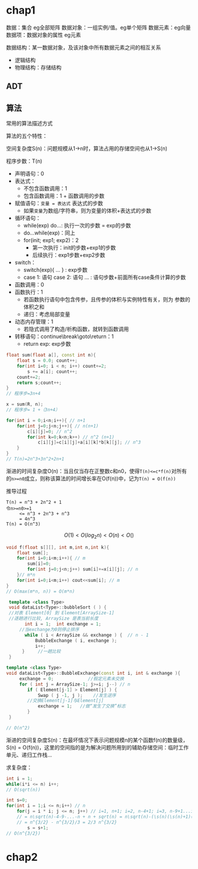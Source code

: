 
# chap1

数据：集合 eg全部矩阵
数据对象：一组实例/值。eg单个矩阵
数据元素：eg向量
数据项：数据对象的属性 eg元素

数据结构：某一数据对象，及该对象中所有数据元素之间的相互关系
- 逻辑结构
- 物理结构：存储结构

## ADT

## 算法

常用的算法描述方式

算法的五个特性：



空间复杂度S(n)：问题规模从1->n时，算法占用的存储空间也从1->S(n)


程序步数：T(n)
- 声明语句：0
- 表达式：
    - 不包含函数调用：1
    - 包含函数调用：1 + 函数调用的步数
- 赋值语句：`变量 = 表达式` 表达式的步数
    - 如果`变量`为数组/字符串，则为变量的体积+表达式的步数
- 循环语句：
    - while(exp) do...: 执行一次的步数 = exp的步数
    - do...while(exp)：同上
    - for(init; exp1; exp2)：2
        - 第一次执行：init的步数+exp1的步数
        - 后续执行：exp1步数+exp2步数
- switch：
    - switch(exp){ ... } : exp步数
    - case 1: 语句 case 2: 语句 ... : 语句步数+前面所有case条件计算的步数
- 函数调用：0
- 函数执行：1
    - 若函数执行语句中包含传参，且传参的体积与实例特性有关，则为 参数的体积之和
    - 递归：考虑局部变量
- 动态内存管理：1
    - 若隐式调用了构造/析构函数，就转到函数调用
- 转移语句：continue\break\goto\return：1
    - return exp: exp步数

```cpp
float sum(float a[], const int n){ 
    float s = 0.0; count++;
    for(int i=0; i < n; i++) count+=2;
        s += a[i]; count++;
    count+=2;
    return s;count++;
}
// 程序步=3n+4

x = sum(R, n);
// 程序步= 1 +（3n+4）
```

```cpp
for(int i = 0;i<n;i++){ // n+1
    for(int j=0;j<n;j++){ // n(n+1)
        c[i][j]=0; // n^2
        for(int k=0;k<n;k++) // n^2 (n+1)
            c[i][j]=c[i][j]+a[i][k]*b[k][j]; // n^3
    }
}
// T(n)=2n^3+3n^2+2n+1
```


渐进的时间复杂度O(n)：当且仅当存在正整数c和n0，使得`T(n)<=c*f(n)`对所有的`n>=n0`成立，则称该算法的时间增长率在O(f(n))中，记为`T(n) = O(f(n))`

推导过程
```
T(n) = n^3 + 2n^2 + 1
令n>=n0>=1
     <= n^3 + 2n^3 + n^3
     = 4n^3  
T(n) = O(n^3)
```

$$
O(1)<O(log_2n)<O(n)<O()
$$

```cpp
void f(float s[][], int m,int n,int k){
    float sum[];
    for(int i=0;i<m;i++){ // m
        sum[i]=0;
        for(int j=0;j<n;j++) sum[i]+=x[i][j]; // n
    }// m*n
    for(int i=0;i<m;i++) cout<<sum[i]; // m
}
// O(max(m*n, n)) = O(m*n)
```

```cpp
 template <class Type>
 void dataList<Type>::bubbleSort ( ) {
 //对表 Element[0] 到 Element[ArraySize-1]
 //逐趟进行比较, ArraySize 是表当前长度
       int i = 1;  int exchange = 1;	
 	 //当exchange为0则停止排序
       while ( i < ArraySize && exchange ) {  // n - 1
           BubbleExchange ( i, exchange );
           i++;
      } 	//一趟比较
 }

template <class Type>
void dataList<Type>::BubbleExchange(const int i, int & exchange ){
     exchange = 0;	           //假定元素未交换
     for ( int j = ArraySize-1; j>=i; j--) // n
        if ( Element[j-1] > Element[j] ) {	
	        Swap ( j -1, j );	 //发生逆序
		//交换Element[j-1]与Element[j]
            exchange = 1;	//做“发生了交换”标志
        }
 }

// O(n^2)
```


渐进的空间复杂度S(n)：在最坏情况下表示问题规模n的某个函数f(n)的数量级，S(n) = O(f(n))，这里的空间指的是为解决问题所用到的辅助存储空间：临时工作单元、递归工作栈...




求复杂度：
```cpp
int i = 1;
while(i*i <= n) i++; 
// O(sqrt(n))
```

```cpp
int s=0;
for(int i = 1;i <= n;i++) // n
    for(j = i * i; j <= n; j++) // i=1, n+1; i=2, n-4+1; i=3, n-9+1...i=\sqrt(n), n-n+1
    // = n\sqrt(n)-4-9-...-n + n + sqrt(n) = n\sqrt(n)-(\s(n)(\s(n)+1)(2\s{n}+1))/6+n+\s{n}
    // = n^{3/2} - n^{3/2}/3 = 2/3 n^{3/2}
        s = s+1;
// O(n^{3/2})
```


# chap2









